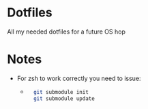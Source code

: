 # Dotfiles
All my needed dotfiles for a future OS hop

# Notes
* For zsh to work correctly you need to issue:
  * ```bash
      git submodule init
      git submodule update
      ```
